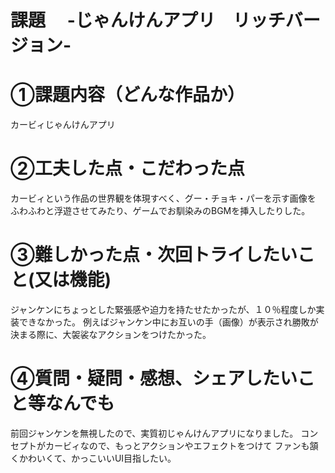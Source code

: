 # 課題　 -じゃんけんアプリ　リッチバージョン-

# ①課題内容（どんな作品か）
カービィじゃんけんアプリ


# ②工夫した点・こだわった点
カービィという作品の世界観を体現すべく、グー・チョキ・パーを示す画像を
ふわふわと浮遊させてみたり、ゲームでお馴染みのBGMを挿入したりした。


# ③難しかった点・次回トライしたいこと(又は機能)
ジャンケンにちょっとした緊張感や迫力を持たせたかったが、１０％程度しか実装できなかった。
例えばジャンケン中にお互いの手（画像）が表示され勝敗が決まる際に、大袈裟なアクションをつけたかった。


# ④質問・疑問・感想、シェアしたいこと等なんでも
前回ジャンケンを無視したので、実質初じゃんけんアプリになりました。
コンセプトがカービィなので、もっとアクションやエフェクトをつけて
ファンも頷くかわいくて、かっこいいUI目指したい。
